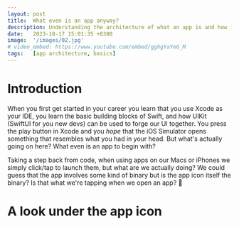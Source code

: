 ```yaml
---
layout: post
title:  What even is an app anyway?
description: Understanding the architecture of what an app is and how it works.
date:   2023-10-17 15:01:35 +0300
image:  '/images/02.jpg'
# video_embed: https://www.youtube.com/embed/gghgYaYeG_M
tags:   [app architecture, basics]
---
```

# Introduction
When you first get started in your career you learn that you use Xcode as your IDE, you learn the basic building blocks of Swift, and how UIKit (SwiftUI for you new devs) can be used to forge our UI together. You press the play button in Xcode and you *hope* that the iOS Simulator opens something that resembles what you had in your head. But what's actually going on here? What even is an app to begin with? 

Taking a step back from code, when using apps on our Macs or iPhones we simply click/tap to launch them, but what are we actually doing? We could guess that the app involves some kind of binary but is the app icon itself the binary? Is that what we're tapping when we open an app? 🤔

# ‌A look under the app icon
